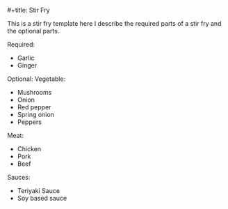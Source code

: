 #+title: Stir Fry

This is a stir fry template here I describe the required parts of a stir fry and the optional parts.

Required:
- Garlic
- Ginger

Optional:
Vegetable:
- Mushrooms
- Onion
- Red pepper
- Spring onion
- Peppers

Meat:
- Chicken
- Pork
- Beef

Sauces:
- Teriyaki Sauce
- Soy based sauce
